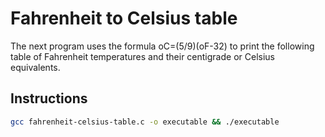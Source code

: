 # Fahrenheit to Celsius table

The next program uses the formula oC=(5/9)(oF-32) to print the following table of Fahrenheit
temperatures and their centigrade or Celsius equivalents.

## Instructions
```bash
gcc fahrenheit-celsius-table.c -o executable && ./executable
```
